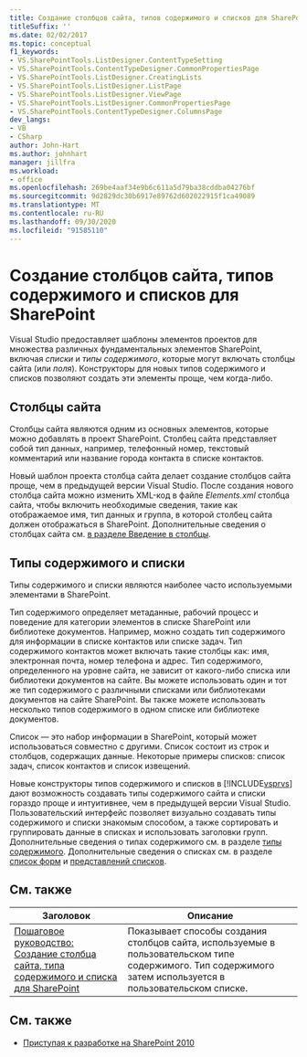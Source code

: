 ```yaml
---
title: Создание столбцов сайта, типов содержимого и списков для SharePoint | Документация Майкрософт
titleSuffix: ''
ms.date: 02/02/2017
ms.topic: conceptual
f1_keywords:
- VS.SharePointTools.ListDesigner.ContentTypeSetting
- VS.SharePointTools.ContentTypeDesigner.CommonPropertiesPage
- VS.SharePointTools.ListDesigner.CreatingLists
- VS.SharePointTools.ListDesigner.ListPage
- VS.SharePointTools.ListDesigner.ViewPage
- VS.SharePointTools.ListDesigner.CommonPropertiesPage
- VS.SharePointTools.ContentTypeDesigner.ColumnsPage
dev_langs:
- VB
- CSharp
author: John-Hart
ms.author: johnhart
manager: jillfra
ms.workload:
- office
ms.openlocfilehash: 269be4aaf34e9b6c611a5d79ba38cddba04276bf
ms.sourcegitcommit: 9d2829dc30b6917e89762d602022915f1ca49089
ms.translationtype: MT
ms.contentlocale: ru-RU
ms.lasthandoff: 09/30/2020
ms.locfileid: "91585110"
---
```

# <a name="create-site-columns-content-types-and-lists-for-sharepoint"></a>Создание столбцов сайта, типов содержимого и списков для SharePoint
  Visual Studio предоставляет шаблоны элементов проектов для множества различных фундаментальных элементов SharePoint, включая *списки* и *типы содержимого*, которые могут включать столбцы сайта (или *поля*). Конструкторы для новых типов содержимого и списков позволяют создать эти элементы проще, чем когда-либо.

## <a name="site-columns"></a>Столбцы сайта
 Столбцы сайта являются одним из основных элементов, которые можно добавлять в проект SharePoint. Столбец сайта представляет собой тип данных, например, телефонный номер, текстовый комментарий или название города контакта в списке контактов.

 Новый шаблон проекта столбца сайта делает создание столбцов сайта проще, чем в предыдущей версии Visual Studio. После создания нового столбца сайта можно изменить XML-код в файле *Elements.xml* столбца сайта, чтобы включить необходимые сведения, такие как отображаемое имя, тип данных и группа, в которой столбец сайта должен отображаться в SharePoint. Дополнительные сведения о столбцах сайта см. [в разделе Введение в столбцы](/previous-versions/office/developer/sharepoint-2010/ms450825(v=office.14)).

## <a name="content-types-and-lists"></a>Типы содержимого и списки
 Типы содержимого и списки являются наиболее часто используемыми элементами в SharePoint.

 Тип содержимого определяет метаданные, рабочий процесс и поведение для категории элементов в списке SharePoint или библиотеке документов. Например, можно создать тип содержимого для информации в списке контактов или списке задач. Тип содержимого контактов может включать такие столбцы как: имя, электронная почта, номер телефона и адрес. Тип содержимого, определенного на уровне сайта, не зависит от какого-либо списка или библиотеки документов на сайте. Вы можете использовать один и тот же тип содержимого с различными списками или библиотеками документов на сайте SharePoint. Вы также можете использовать несколько типов содержимого в одном списке или библиотеке документов.

 Список — это набор информации в SharePoint, который может использоваться совместно с другими. Список состоит из строк и столбцов, содержащих данные. Некоторые примеры списков: список задач, список контактов и список извещений.

 Новые конструкторы типов содержимого и списков в [!INCLUDE[vsprvs](../sharepoint/includes/vsprvs-md.md)] дают возможность создавать типы содержимого сайта и списки гораздо проще и интуитивнее, чем в предыдущей версии Visual Studio. Пользовательский интерфейс позволяет визуально создавать типы содержимого и списки знакомым способом, а также сортировать и группировать данные в списках и использовать заголовки групп. Дополнительные сведения о типах содержимого см. в разделе [типы содержимого](/previous-versions/office/developer/sharepoint-2010/ms479905(v=office.14)). Дополнительные сведения о списках см. в разделе [список форм](/previous-versions/office/developer/sharepoint-2010/aa543232(v=office.14)) и [представлений списков](/previous-versions/office/developer/sharepoint-2010/ff604021(v=office.14)).

## <a name="related-topics"></a>См. также

|Заголовок|Описание|
|-----------|-----------------|
|[Пошаговое руководство: Создание столбца сайта, типа содержимого и списка для SharePoint](../sharepoint/walkthrough-create-a-site-column-content-type-and-list-for-sharepoint.md)|Показывает способы создания столбцов сайта, используемые в пользовательском типе содержимого. Тип содержимого затем используется в пользовательском списке.|

## <a name="see-also"></a>См. также
- [Приступая к разработке на SharePoint 2010](/sharepoint/dev/)
